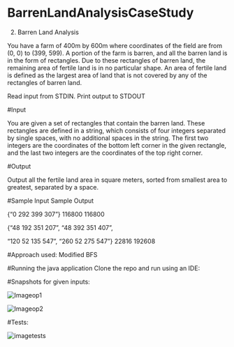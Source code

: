 # BarrenLandAnalysisCaseStudy
2. Barren Land Analysis

You have a farm of 400m by 600m where coordinates of the field are from (0, 0) to (399, 599). A portion of the farm is barren, and all the barren land is in the form of rectangles. Due to these rectangles of barren land, the remaining area of fertile land is in no particular shape. An area of fertile land is defined as the largest area of land that is not covered by any of the rectangles of barren land.

Read input from STDIN. Print output to STDOUT

#Input

You are given a set of rectangles that contain the barren land. These rectangles are defined in a string, which consists of four integers separated by single spaces, with no additional spaces in the string. The first two integers are the coordinates of the bottom left corner in the given rectangle, and the last two integers are the coordinates of the top right corner.

#Output

Output all the fertile land area in square meters, sorted from smallest area to greatest, separated by a space.

#Sample Input Sample Output

{“0 292 399 307”} 116800 116800

{“48 192 351 207”, “48 392 351 407”,

“120 52 135 547”, “260 52 275 547”} 22816 192608

#Approach used: 
Modified BFS

#Running the java application
Clone the repo and run using an IDE:

#Snapshots for given inputs:
 
![Imageop1](https://user-images.githubusercontent.com/25996527/103688247-89890580-4fb7-11eb-951b-8f05f3b429f0.jpg)

![Imageop2](https://user-images.githubusercontent.com/25996527/103688289-9dcd0280-4fb7-11eb-8283-33837c8b6dad.jpg) 

#Tests:

![imagetests](https://user-images.githubusercontent.com/25996527/103688422-cb19b080-4fb7-11eb-89d0-f33d2118897d.jpg)


 

